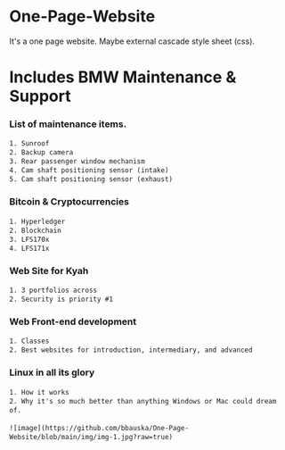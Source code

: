 # One-Page-Website
It's a one page website.  Maybe external cascade style sheet (css).
# Includes BMW Maintenance & Support
### List of maintenance items.
    1. Sunroof
    2. Backup camera
    3. Rear passenger window mechanism
    4. Cam shaft positioning sensor (intake)
    5. Cam shaft positioning sensor (exhaust)
### Bitcoin & Cryptocurrencies
    1. Hyperledger
    2. Blockchain
    3. LFS170x
    4. LFS171x
### Web Site for Kyah
    1. 3 portfolios across
    2. Security is priority #1
### Web Front-end development
    1. Classes
    2. Best websites for introduction, intermediary, and advanced
### Linux in all its glory
    1. How it works
    2. Why it's so much better than anything Windows or Mac could dream of.
    
    ![image](https://github.com/bbauska/One-Page-Website/blob/main/img/img-1.jpg?raw=true)
    
    
